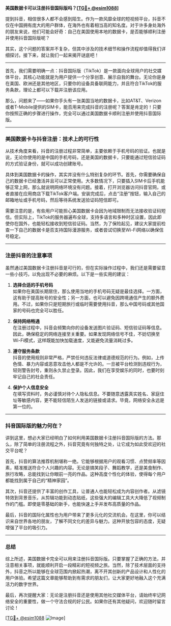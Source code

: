 **美国数据卡可以注册抖音国际版吗？[[TG💪+ @esim1088](https://t.me/s/esim1088)]**

提到抖音，相信很多人都不会感到陌生。作为一款风靡全球的短视频平台，抖音不仅在中国拥有庞大的用户群体，在海外也有着相当高的知名度。对于许多身处海外的朋友来说，他们可能会好奇：自己在美国使用本地的数据卡，是否能够顺利注册并使用抖音国际版呢？

其实，这个问题的答案并不复杂，但其中涉及的技术细节和操作流程却值得我们详细探讨。接下来，就让我们一起来揭开谜底吧！

---

首先，我们需要明确一点：抖音国际版（TikTok）是一款面向全球用户的社交媒体平台，其核心功能就是为用户提供一个分享创意、展示自我的舞台。无论你是身在美国、欧洲还是其他地区，只要你的设备具备联网能力，并且符合TikTok的服务条款，理论上都可以下载并注册该应用。

那么，问题来了——如果你手头有一张美国当地的数据卡，比如AT&T、Verizon或者T-Mobile提供的SIM卡，能否用来完成抖音的注册呢？答案是肯定的！只要你按照正确的步骤进行操作，完全可以通过美国数据卡顺利注册并使用抖音国际版。

---

### 美国数据卡与抖音注册：技术上的可行性

从技术角度来看，抖音的注册过程非常简单，主要依赖于手机号码的验证。也就是说，无论你使用的是中国的手机号码，还是美国的数据卡，只要能通过短信验证码的方式验证身份，就可以成功创建账号。

具体到美国数据卡的操作，其实并没有什么特别复杂的环节。首先，你需要确保自己的数据卡已经激活并且可以正常使用。大多数情况下，只要插入SIM卡后手机能够正常上网，那么就说明网络环境没有问题。接着，打开浏览器访问抖音官网，或者直接在应用商店下载TikTok客户端。安装完成后，点击“注册”按钮，输入自己的邮箱地址或手机号码，然后等待系统发送验证码短信即可。

需要注意的是，有些用户可能担心美国数据卡会因为地域限制而无法接收验证码短信。但实际上，TikTok的服务器遍布全球，支持多语言和多种时区设置，因此即使你在国外，也能轻松接收到短信验证码。当然，为了保险起见，建议大家提前检查一下自己的数据卡是否支持国际漫游服务，或者尝试切换至Wi-Fi网络以确保信号稳定。

---

### 注册抖音的注意事项

虽然通过美国数据卡注册抖音是可行的，但在实际操作过程中，我们还是需要留意一些小技巧，以免出现不必要的麻烦。以下是一些实用的建议：

1. **选择合适的手机号码**  
   如果你在美国长期居住，那么使用当地的手机号码无疑是最佳选择。一方面，这有助于提高账号的安全性；另一方面，也可以避免因跨境通信产生的额外费用。不过，如果你只是短期旅行或临时需要使用抖音，那么中国号码或其他国家的号码也完全可以胜任。

2. **保持网络畅通**  
   在注册过程中，抖音会频繁向你的设备发送图片验证码、短信验证码等信息。因此，确保稳定的网络连接至关重要。如果发现网络信号不佳，不妨切换至Wi-Fi模式，这样既能加快加载速度，又能避免流量消耗过多。

3. **遵守服务条款**  
   抖音的使用规则非常严格，严禁任何违反法律或道德规范的行为。例如，上传色情、暴力内容或恶意攻击他人都是不允许的。一旦被平台检测到违规行为，轻则警告封号，重则永久禁止登录。因此，我们在享受娱乐的同时，也要时刻牢记自己的社会责任。

4. **保护个人信息安全**  
   在填写资料时，务必谨慎对待个人隐私信息。不要随意透露真实姓名、家庭住址等敏感内容，更不能轻信陌生人发送的链接或请求。毕竟，网络安全永远是第一位的。

---

### 抖音国际版的魅力何在？

讲到这里，想必大家已经明白了如何利用美国数据卡注册抖音国际版的方法。那么，除了简单的注册流程之外，抖音究竟有何独特之处，让它成为如此受欢迎的社交平台呢？

首先，抖音的算法推荐机制堪称一绝。它能够根据用户的观看习惯、点赞频率等因素，精准推送符合个人兴趣的内容。无论是搞笑段子、舞蹈教学，还是美食制作、旅行攻略，总能找到让你眼前一亮的作品。这种高度个性化的体验，使得每个用户都能找到属于自己的“精神家园”。

其次，抖音还提供了丰富的创作工具，让普通人也能轻松成为内容创作者。从滤镜特效到背景音乐，从剪辑功能到动态贴纸，这些强大的编辑工具大大降低了视频制作的门槛。即使是零基础的新手，也能快速上手并发布高质量的作品。

最后，抖音的国际化属性也为用户带来了更多元化的交流机会。在这里，你可以结识来自世界各地的朋友，了解不同文化的差异与魅力。这种开放包容的态度，无疑增强了平台的吸引力。

---

### 总结

综上所述，美国数据卡完全可以用来注册抖音国际版。只要掌握了正确的方法，并注意相关事项，就能顺利开启一段精彩的短视频之旅。当然，除了技术层面的支持外，抖音之所以能够在全球范围内掀起热潮，离不开其创新的产品设计和人性化的用户体验。希望这篇文章能够帮助到有需求的朋友们，让大家更好地融入这个充满活力的数字世界。

最后，再次提醒大家：无论是注册抖音还是使用其他社交媒体平台，请始终牢记网络安全的重要性，做一个守法合规的好公民。如果你还有其他疑问，欢迎随时留言讨论！

[[TG💪+ @esim1088](https://t.me/s/esim1088) ![Image](https://i.postimg.cc/4NQfJmqS/Snipaste-2025-05-13-00-14-12.png)]